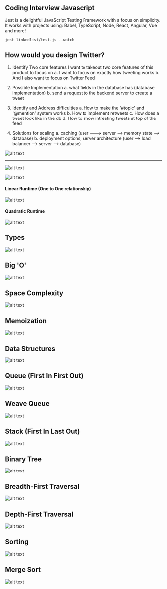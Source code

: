 ## Coding Interview Javascript

Jest is a delightful JavaScript Testing Framework with a focus on simplicity.
It works with projects using: Babel, TypeScript, Node, React, Angular, Vue and more!

```
jest linkedlist/test.js --watch
```

## How would you design Twitter?
1. Identify Two core features
I want to takeout two core features of this product to focus on
a. I want to focus on exactly how tweeting works
b. And I also want to focus on Twitter Feed

2. Possible Implementation
a. what fields in the database has (database implementation)
b. send a request to the backend server to create a tweet

3. Identify and Address difficulties
a. How to make the '#topic' and '@mention' system works
b. How to implement retweets
c. How does a tweet look like in the db
d. How to show intresting tweets at top of the feed

4. Solutions for scaling
a. caching (user ---> server --> memory state --> database)
b. deployment options, server architecture (user --> load balancer --> server --> database)

![alt text](https://i.imgur.com/hHaxWX9.png)

---------------------------------------------------------------------------------------------

![alt text](https://i.imgur.com/kAN6gIA.png)

![alt text](https://i.imgur.com/c87H5Rb.png)

#### Linear Runtime (One to One relationship)
![alt text](https://i.imgur.com/nm1TemU.png)

#### Quadratic Runtime
![alt text](https://i.imgur.com/okcyMXW.png)

## Types
![alt text](https://i.imgur.com/y1m3E0x.png)

## Big 'O'
![alt text](https://i.imgur.com/3nURDjh.png)

## Space Complexity
![alt text](https://i.imgur.com/tEkM6AK.png)

## Memoization
![alt text](https://i.imgur.com/l70MZzi.png)

## Data Structures
![alt text](https://i.imgur.com/c6wwZrw.png)

## Queue (First In First Out)
![alt text](https://i.imgur.com/OvaW53z.png)

## Weave Queue
![alt text](https://i.imgur.com/ntjsRe3.png)

## Stack (First In Last Out)
![alt text](https://i.imgur.com/BAtzeaT.png)

## Binary Tree
![alt text](https://i.imgur.com/gmywy8B.png)

## Breadth-First Traversal
![alt text](https://i.imgur.com/5kimtX9.png)

## Depth-First Traversal
![alt text](https://i.imgur.com/mzlWiu6.png)

## Sorting
![alt text](https://i.imgur.com/2cPfCFS.png)

## Merge Sort
![alt text](https://i.imgur.com/mYlAUGO.png)